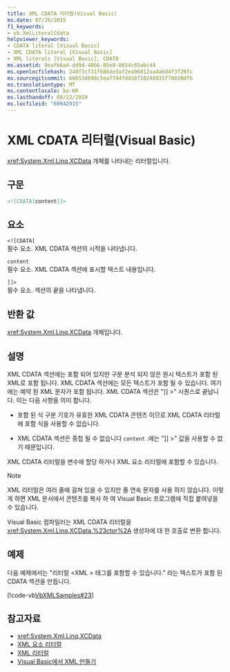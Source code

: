 ```yaml
---
title: XML CDATA 리터럴(Visual Basic)
ms.date: 07/20/2015
f1_keywords:
- vb.XmlLiteralCdata
helpviewer_keywords:
- CDATA literal [Visual Basic]
- XML CDATA literal [Visual Basic]
- XML literals [Visual Basic], CDATA
ms.assetid: 9eafb6a4-dd9d-4866-85e8-0654c65abc44
ms.openlocfilehash: 248f3cf31f686de3af2ea06012aa4a6d4f3f29fc
ms.sourcegitcommit: 68653db98c5ea7744fd438710248935f70020dfb
ms.translationtype: MT
ms.contentlocale: ko-KR
ms.lasthandoff: 08/22/2019
ms.locfileid: "69942915"
---
```

# <a name="xml-cdata-literal-visual-basic"></a>XML CDATA 리터럴(Visual Basic)
<xref:System.Xml.Linq.XCData> 개체를 나타내는 리터럴입니다.  
  
## <a name="syntax"></a>구문  
  
```xml  
<![CDATA[content]]>  
```  
  
## <a name="parts"></a>요소  
 `<![CDATA[`  
 필수 요소. XML CDATA 섹션의 시작을 나타냅니다.  
  
 `content`  
 필수 요소. XML CDATA 섹션에 표시할 텍스트 내용입니다.  
  
 `]]>`  
 필수 요소. 섹션의 끝을 나타냅니다.  
  
## <a name="return-value"></a>반환 값  
 <xref:System.Xml.Linq.XCData> 개체입니다.  
  
## <a name="remarks"></a>설명  
 XML CDATA 섹션에는 포함 되어 있지만 구문 분석 되지 않은 원시 텍스트가 포함 된 XML로 포함 됩니다. XML CDATA 섹션에는 모든 텍스트가 포함 될 수 있습니다. 여기에는 예약 된 XML 문자가 포함 됩니다. XML CDATA 섹션은 "]] >" 시퀀스로 끝납니다. 이는 다음 사항을 의미 합니다.  
  
- 포함 된 식 구분 기호가 유효한 XML CDATA 콘텐츠 이므로 XML CDATA 리터럴에 포함 식을 사용할 수 없습니다.  
  
- XML CDATA 섹션은 중첩 될 수 없습니다 `content` .에는 "]] >" 값을 사용할 수 없기 때문입니다.  
  
 XML CDATA 리터럴을 변수에 할당 하거나 XML 요소 리터럴에 포함할 수 있습니다.  
  
> [!NOTE]
> XML 리터럴은 여러 줄에 걸쳐 있을 수 있지만 줄 연속 문자를 사용 하지 않습니다. 이렇게 하면 XML 문서에서 콘텐츠를 복사 하 여 Visual Basic 프로그램에 직접 붙여넣을 수 있습니다.  
  
 Visual Basic 컴파일러는 XML CDATA 리터럴을 <xref:System.Xml.Linq.XCData.%23ctor%2A> 생성자에 대 한 호출로 변환 합니다.  
  
## <a name="example"></a>예제  
 다음 예제에서는 "리터럴 \<XML > 태그를 포함할 수 있습니다." 라는 텍스트가 포함 된 CDATA 섹션을 만듭니다.  
  
 [!code-vb[VbXMLSamples#23](~/samples/snippets/visualbasic/VS_Snippets_VBCSharp/VbXMLSamples/VB/XMLSamples11.vb#23)]  
  
## <a name="see-also"></a>참고자료

- <xref:System.Xml.Linq.XCData>
- [XML 요소 리터럴](../../../visual-basic/language-reference/xml-literals/xml-element-literal.md)
- [XML 리터럴](../../../visual-basic/language-reference/xml-literals/index.md)
- [Visual Basic에서 XML 만들기](../../../visual-basic/programming-guide/language-features/xml/creating-xml.md)
